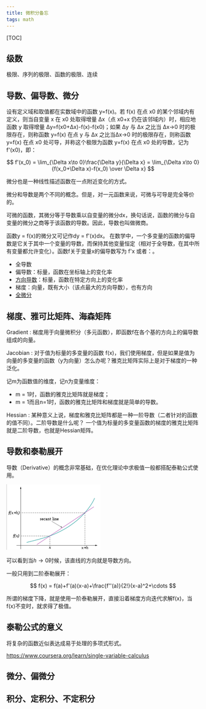 ```yaml
---
title: 微积分备忘
tags: math
---
```


[TOC]

## 级数

极限、序列的极限、函数的极限、连续

## 导数、偏导数、微分

设有定义域和取值都在实数域中的函数 y=f(x)。若 f(x) 在点 x0 的某个邻域内有定义，则当自变量 x 在 x0 处取得增量 Δx（点 x0+x 仍在该邻域内）时，相应地函数 y 取得增量 Δy=f(x0+Δx)-f(x)-f(x0)；如果 Δy 与 Δx 之比当 Δx→0 时的极限存在，则称函数 y=f(x) 在点 y 与 Δx 之比当Δx→0 时的极限存在，则称函数 y=f(x) 在点 x0 处可导，并称这个极限为函数 y=f(x) 在点 x0 处的导数，记为 f'(x0)，即：

$$
f'(x_0) = \lim_{\Delta x\to 0}\frac{\Delta y}{\Delta x} = \lim_{\Delta x\to 0}{f(x_0+\Delta x)-f(x_0) \over \Delta x}
$$

微分也是一种线性描述函数在一点附近变化的方式。

微分和导数是两个不同的概念。但是，对一元函数来说，可微与可导是完全等价的。

可微的函数，其微分等于导数乘以自变量的微分dx，换句话说，函数的微分与自变量的微分之商等于该函数的导数。因此，导数也叫做微商。

函数y = f(x)的微分又可记作dy = f'(x)dx。
在数学中，一个多变量的函数的偏导数是它关于其中一个变量的导数，而保持其他变量恒定（相对于全导数，在其中所有变量都允许变化）。函数f关于变量x的偏导数写为 f'x 或者：。

- 全导数
- 偏导数：标量，函数在坐标轴上的变化率
- [方向导数](http://www.matongxue.com/madocs/222.html)：标量，函数在特定方向上的变化率
- 梯度：向量，既有大小（该点最大的方向导数），也有方向
- [全微分](http://www.matongxue.com/madocs/218.html)


## 梯度、雅可比矩阵、海森矩阵

Gradient
: 梯度用于向量微积分（多元函数），即函数f在各个基的方向上的偏导数组成的向量。

Jacobian
: 对于值为标量的多变量的函数 f(x)，我们使用梯度，但是如果是值为向量的多变量的函数（y为向量）怎么办呢？雅克比矩阵实际上是对于梯度的一种泛化。

记m为函数值的维度，记n为变量维度：
- m = 1时，函数的雅克比矩阵就是梯度；
- m = 1而且n=1时，函数的雅克比矩阵和梯度就是简单的导数。

Hessian
: 某种意义上说，梯度和雅克比矩阵都是一种一阶导数（二者针对的函数的值不同）。二阶导数是什么呢？
一个值为标量的多变量函数的梯度的雅克比矩阵就是二阶导数，也就是Hessian矩阵。

## 导数和泰勒展开

导数（Derivative）的概念非常基础，在优化理论中求极值一般都搭配泰勒公式使用。

![derivative](/assets/blog-images/calculus-derivative.png)


可以看到当$h\to 0$时候，该直线的方向就是导数方向。

一般只用到二阶泰勒展开：

$$
f(x) = f(a)+f'(a)(x-a)+\frac{f''(a)}{2!}(x-a)^2+\cdots
$$

所谓的梯度下降，就是使用一阶泰勒展开，直接沿着梯度方向迭代求解f(x)，当f(x)不变时，就求得了极值。

## 泰勒公式的意义

将复杂的函数近似表达成易于处理的多项式形式。


https://www.coursera.org/learn/single-variable-calculus

## 微分、偏微分

## 积分、定积分、不定积分
